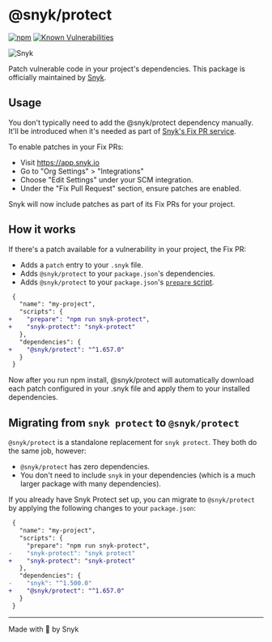 # @snyk/protect

[![npm](https://img.shields.io/npm/v/@snyk/protect)](https://www.npmjs.com/package/@snyk/protect)
[![Known Vulnerabilities](https://snyk.io/test/github/snyk/snyk/badge.svg)](https://snyk.io/test/github/snyk/snyk)

![Snyk](https://snyk.io/style/asset/logo/snyk-print.svg)

Patch vulnerable code in your project's dependencies. This package is officially maintained by [Snyk](https://snyk.io).

## Usage

You don't typically need to add the @snyk/protect dependency manually. It'll be introduced when it's needed as part of [Snyk's Fix PR service](https://support.snyk.io/hc/en-us/articles/360011484018-Fixing-vulnerabilities).

To enable patches in your Fix PRs:

- Visit https://app.snyk.io
- Go to "Org Settings" > "Integrations"
- Choose "Edit Settings" under your SCM integration.
- Under the "Fix Pull Request" section, ensure patches are enabled.

Snyk will now include patches as part of its Fix PRs for your project.

## How it works

If there's a patch available for a vulnerability in your project, the Fix PR:

- Adds a `patch` entry to your `.snyk` file.
- Adds `@snyk/protect` to your `package.json`'s dependencies.
- Adds `@snyk/protect` to your `package.json`'s [`prepare` script](https://docs.npmjs.com/cli/v7/using-npm/scripts).

```patch
 {
   "name": "my-project",
   "scripts": {
+    "prepare": "npm run snyk-protect",
+    "snyk-protect": "snyk-protect"
   },
   "dependencies": {
+    "@snyk/protect": "^1.657.0"
   }
 }
```

Now after you run npm install, @snyk/protect will automatically download each patch configured in your .snyk file and apply them to your installed dependencies.

## Migrating from `snyk protect` to `@snyk/protect`

`@snyk/protect` is a standalone replacement for `snyk protect`. They both do the same job, however:

- `@snyk/protect` has zero dependencies.
- You don't need to include `snyk` in your dependencies (which is a much larger package with many dependencies).

If you already have Snyk Protect set up, you can migrate to `@snyk/protect` by applying the following changes to your `package.json`:

```patch
 {
   "name": "my-project",
   "scripts": {
     "prepare": "npm run snyk-protect",
-    "snyk-protect": "snyk protect"
+    "snyk-protect": "snyk-protect"
   },
   "dependencies": {
-    "snyk": "^1.500.0"
+    "@snyk/protect": "^1.657.0"
   }
 }
```

---

Made with 💜 by Snyk
